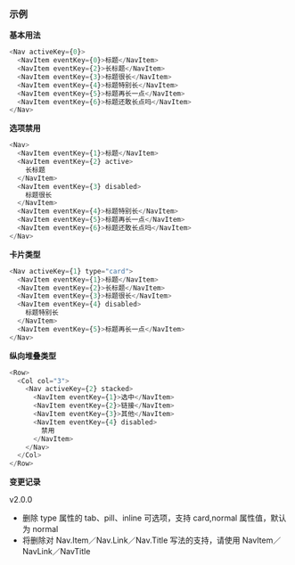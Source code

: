 ### 示例

**基本用法**

```js
<Nav activeKey={0}>
  <NavItem eventKey={0}>标题</NavItem>
  <NavItem eventKey={2}>长标题</NavItem>
  <NavItem eventKey={3}>标题很长</NavItem>
  <NavItem eventKey={4}>标题特别长</NavItem>
  <NavItem eventKey={5}>标题再长一点</NavItem>
  <NavItem eventKey={6}>标题还敢长点吗</NavItem>
</Nav>
```

**选项禁用**

```js
<Nav>
  <NavItem eventKey={1}>标题</NavItem>
  <NavItem eventKey={2} active>
    长标题
  </NavItem>
  <NavItem eventKey={3} disabled>
    标题很长
  </NavItem>
  <NavItem eventKey={4}>标题特别长</NavItem>
  <NavItem eventKey={5}>标题再长一点</NavItem>
  <NavItem eventKey={6}>标题还敢长点吗</NavItem>
</Nav>
```

**卡片类型**

```js
<Nav activeKey={1} type="card">
  <NavItem eventKey={1}>标题</NavItem>
  <NavItem eventKey={2}>长标题</NavItem>
  <NavItem eventKey={3}>标题很长</NavItem>
  <NavItem eventKey={4} disabled>
    标题特别长
  </NavItem>
  <NavItem eventKey={5}>标题再长一点</NavItem>
</Nav>
```

**纵向堆叠类型**

```js
<Row>
  <Col col="3">
    <Nav activeKey={2} stacked>
      <NavItem eventKey={1}>选中</NavItem>
      <NavItem eventKey={2}>链接</NavItem>
      <NavItem eventKey={3}>其他</NavItem>
      <NavItem eventKey={4} disabled>
        禁用
      </NavItem>
    </Nav>
  </Col>
</Row>
```

**变更记录**

v2.0.0

* 删除 type 属性的 tab、pill、inline 可选项，支持 card,normal 属性值，默认为 normal
* 将删除对 Nav.Item／Nav.Link／Nav.Title 写法的支持，请使用 NavItem／NavLink／NavTitle
